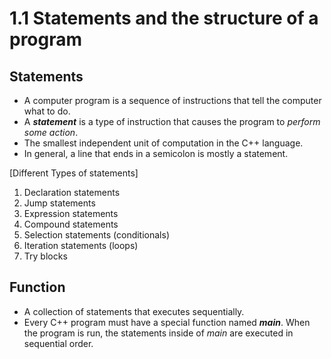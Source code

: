 # 1.1 Statements and the structure of a program

## Statements
- A computer program is a sequence of instructions that tell the computer what to do. 
- A ***statement*** is a type of instruction that causes the program to _perform some action_.
- The smallest independent unit of computation in the C++ language.
- In general, a line that ends in a semicolon is mostly a statement.

[Different Types of statements]
1. Declaration statements
2. Jump statements
3. Expression statements
4. Compound statements
5. Selection statements (conditionals)
6. Iteration statements (loops)
7. Try blocks

## Function
- A collection of statements that executes sequentially.
- Every C++ program must have a special function named ***main***. When the program is run, the statements inside of _main_ are executed in sequential order.